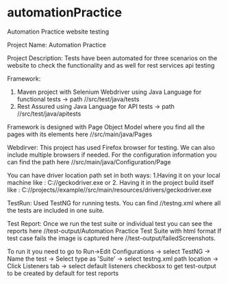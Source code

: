 # automationPractice
Automation Practice website testing

Project Name: Automation Practice

Project Description: Tests have been automated for three scenarios on the website to check the functionality and as well for rest services
api testing

Framework:
1. Maven project with Selenium Webdriver using Java Language for functional tests -> path //src/test/java/tests
2. Rest Assured using Java Language for API tests -> path //src/test/java/apitests

Framework is designed with Page Object Model where you find all the pages with its elements here //src/main/java/Pages

Webdirver: This project has used Firefox browser for testing. We can also include multiple browsers if needed. For the configuration information
you can find the path here //src/main/java/Configuration/Page

You can have driver location path set in both ways:
1.Having it on your local machine like : C://geckodriver.exe
or
2. Having it in the project build itself like : C://projects//example//src/main/resources/drivers/geckodriver.exe

TestRun: Used TestNG for running tests. You can find //testng.xml where all the tests are included in one suite.

Test Report: Once we run the test suite or individual test you can see the reports here //test-output/Automation Practice Test Suite with html format
If test case fails the image is captured here //test-output/failedScreenshots.

To run it you need to go to Run->Edit Configurations -> select TestNG -> Name the test -> Select type as 'Suite' -> 
select testng.xml path location -> Click Listeners tab -> select default listeners checkbosx to get test-output to be created by default for test reports







